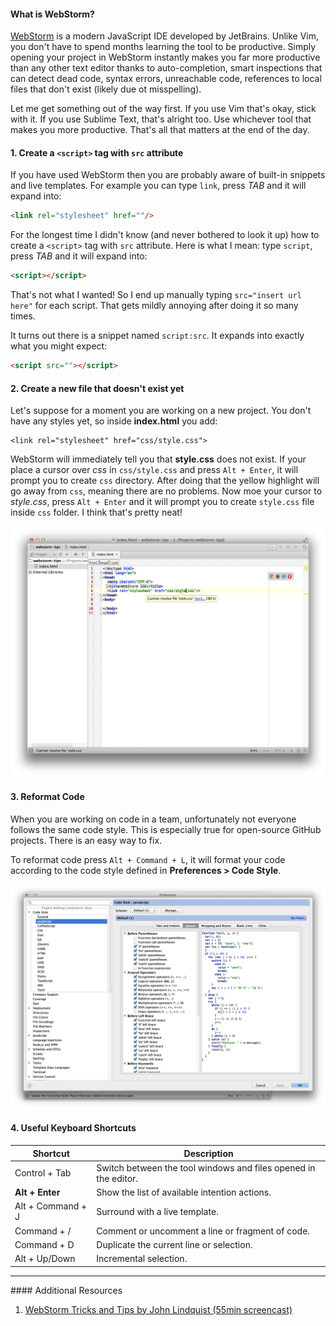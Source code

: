 #### What is WebStorm?

[WebStorm](http://www.jetbrains.com/webstorm/) is a modern JavaScript IDE
developed by JetBrains. Unlike Vim, you don't have to spend months learning the tool to be
productive. Simply opening your project in WebStorm instantly makes you far
more productive than any other text editor thanks to auto-completion,
smart inspections that can detect dead code, syntax errors, unreachable code,
references to local files that don't exist (likely due ot misspelling).

Let me get something out of the way first. If you use Vim that's okay,
stick with it. If you use Sublime Text, that's alright too. Use
whichever tool that makes you more productive. That's all that matters at the
end of the day.

#### 1. Create a `<script>` tag with `src` attribute
If you have used WebStorm then you are probably aware of built-in snippets and
live templates. For example you can type `link`, press *TAB* and it will expand into:

```html
<link rel="stylesheet" href=""/>
```

For the longest time I didn't know (and never bothered to look it up) how to create
a `<script>` tag with `src` attribute. Here is what I mean: type `script`, press *TAB* and
it will expand into:

```html
<script></script>
```

That's not what I wanted! So I end up manually typing `src="insert url here"` for
each script. That gets mildly annoying after doing it so many times.

It turns out there is a snippet named `script:src`. It expands into exactly
what you might expect:

```html
<script src=""></script>
```

#### 2. Create a new file that doesn't exist yet
Let's suppose for a moment you are working on a new project. You don't have any
styles yet, so inside **index.html** you add:

```
<link rel="stylesheet" href="css/style.css">
```

WebStorm will immediately tell you that **style.css** does not exist. If your place
a cursor over *css* in `css/style.css` and press `Alt + Enter`, it will prompt
you to create `css` directory. After doing that the yellow highlight will go away from
`css`, meaning there are no problems. Now moe your cursor to *style.css*, press
`Alt + Enter` and it will prompt you to create `style.css` file inside `css` folder.
I think that's pretty neat!

![](images/general/webstorm-ide-tips-1.png)

#### 3. Reformat Code

When you are working on code in a team, unfortunately not everyone follows the
same code style. This is especially true for open-source GitHub projects. There
is an easy way to fix.


To reformat code press `Alt + Command + L`, it will format your code according to
the code style defined in **Preferences > Code Style**.

![](images/general/webstorm-ide-tips-2.png)

#### 4. Useful Keyboard Shortcuts

<table class="table table-hover table-condensed">
  <thead>
    <tr class="inverse">
      <th>Shortcut</th>
      <th>Description</th>
    </tr>
  </thead>
  <tbody>
    <tr>
      <td>Control + Tab</td>
      <td>Switch between the tool windows and files opened in the editor.</td>
    </tr>
    <tr>
      <td><strong>Alt + Enter</strong></td>
      <td>Show the list of available intention actions.</td>
    </tr>
    <tr>
      <td>Alt + Command + J</td>
      <td>Surround with a live template.</td>
    </tr>
    <tr>
      <td>Command + /</td>
      <td>Comment or uncomment a line or fragment of code.</td>
    </tr>
    <tr>
      <td>Command + D</td>
      <td>Duplicate the current line or selection.</td>
    </tr>
    <tr>
      <td>Alt + Up/Down</td>
      <td>Incremental selection.</td>
    </tr>
  </tbody>
</table>

<hr>
#### <i class="fa fa-lightbulb-o text-danger"></i> Additional Resources

1. [WebStorm Tricks and Tips by John Lindquist (55min screencast)](https://www.youtube.com/watch?v=leKbqNpgoNQ)
